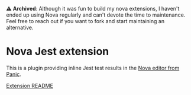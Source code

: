 ⚠️ **Archived**: Although it was fun to build my nova extensions, I haven't ended up using Nova regularly and can't devote the time to maintenance. Feel free to reach out if you want to fork and start maintaining an alternative.

# Nova Jest extension

This is a plugin providing inline Jest test results in the [Nova editor from Panic](https://panic.com/nova/).

<!-- [**Install now**](https://camlittle.com/jest.novaextension) -->

[Extension README](./jest.novaextension/README.md)
